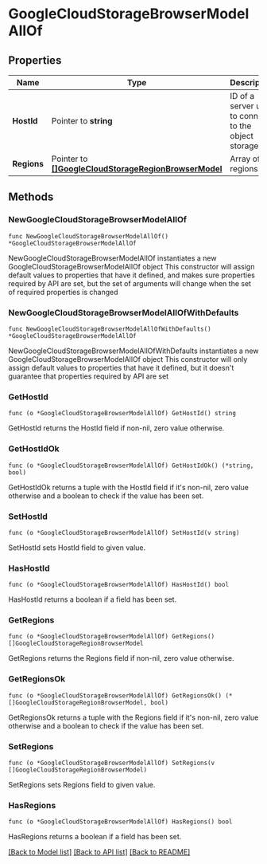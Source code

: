 # GoogleCloudStorageBrowserModelAllOf

## Properties

Name | Type | Description | Notes
------------ | ------------- | ------------- | -------------
**HostId** | Pointer to **string** | ID of a server used to connect to the object storage. | [optional] 
**Regions** | Pointer to [**[]GoogleCloudStorageRegionBrowserModel**](GoogleCloudStorageRegionBrowserModel.md) | Array of regions. | [optional] 

## Methods

### NewGoogleCloudStorageBrowserModelAllOf

`func NewGoogleCloudStorageBrowserModelAllOf() *GoogleCloudStorageBrowserModelAllOf`

NewGoogleCloudStorageBrowserModelAllOf instantiates a new GoogleCloudStorageBrowserModelAllOf object
This constructor will assign default values to properties that have it defined,
and makes sure properties required by API are set, but the set of arguments
will change when the set of required properties is changed

### NewGoogleCloudStorageBrowserModelAllOfWithDefaults

`func NewGoogleCloudStorageBrowserModelAllOfWithDefaults() *GoogleCloudStorageBrowserModelAllOf`

NewGoogleCloudStorageBrowserModelAllOfWithDefaults instantiates a new GoogleCloudStorageBrowserModelAllOf object
This constructor will only assign default values to properties that have it defined,
but it doesn't guarantee that properties required by API are set

### GetHostId

`func (o *GoogleCloudStorageBrowserModelAllOf) GetHostId() string`

GetHostId returns the HostId field if non-nil, zero value otherwise.

### GetHostIdOk

`func (o *GoogleCloudStorageBrowserModelAllOf) GetHostIdOk() (*string, bool)`

GetHostIdOk returns a tuple with the HostId field if it's non-nil, zero value otherwise
and a boolean to check if the value has been set.

### SetHostId

`func (o *GoogleCloudStorageBrowserModelAllOf) SetHostId(v string)`

SetHostId sets HostId field to given value.

### HasHostId

`func (o *GoogleCloudStorageBrowserModelAllOf) HasHostId() bool`

HasHostId returns a boolean if a field has been set.

### GetRegions

`func (o *GoogleCloudStorageBrowserModelAllOf) GetRegions() []GoogleCloudStorageRegionBrowserModel`

GetRegions returns the Regions field if non-nil, zero value otherwise.

### GetRegionsOk

`func (o *GoogleCloudStorageBrowserModelAllOf) GetRegionsOk() (*[]GoogleCloudStorageRegionBrowserModel, bool)`

GetRegionsOk returns a tuple with the Regions field if it's non-nil, zero value otherwise
and a boolean to check if the value has been set.

### SetRegions

`func (o *GoogleCloudStorageBrowserModelAllOf) SetRegions(v []GoogleCloudStorageRegionBrowserModel)`

SetRegions sets Regions field to given value.

### HasRegions

`func (o *GoogleCloudStorageBrowserModelAllOf) HasRegions() bool`

HasRegions returns a boolean if a field has been set.


[[Back to Model list]](../README.md#documentation-for-models) [[Back to API list]](../README.md#documentation-for-api-endpoints) [[Back to README]](../README.md)



